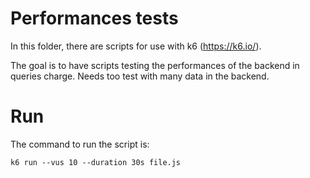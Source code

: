 # Performances tests

In this folder, there are scripts for use with k6 (https://k6.io/).

The goal is to have scripts testing the performances of the backend in queries charge.
Needs too test with many data in the backend.

# Run

The command to run the script is:

```
k6 run --vus 10 --duration 30s file.js
```

